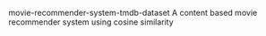 movie-recommender-system-tmdb-dataset
A content based movie recommender system using cosine similarity

